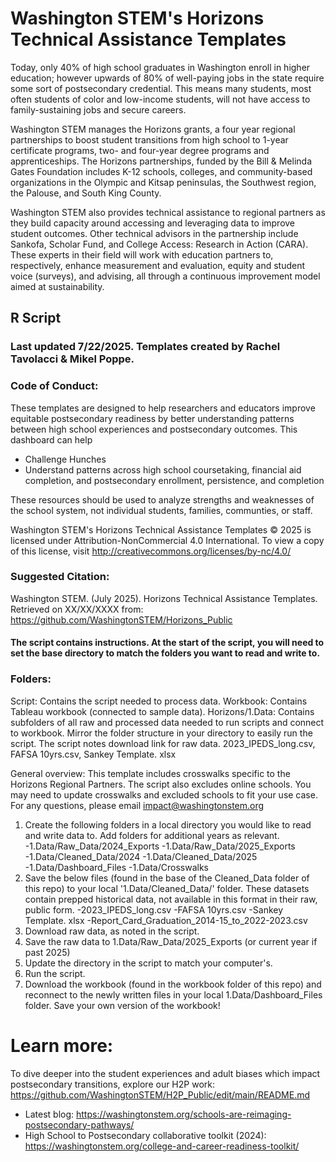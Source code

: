 # Washington STEM's Horizons Technical Assistance Templates
Today, only 40% of high school graduates in Washington enroll in higher education; however upwards of 80% of well-paying jobs in the state require some sort of postsecondary credential. This means many students, most often students of color and low-income students, will not have access to family-sustaining jobs and secure careers. 

Washington STEM manages the Horizons grants, a four year regional partnerships to boost student transitions from high school to 1-year certificate programs, two- and four-year degree programs and apprenticeships. The Horizons partnerships, funded by the Bill & Melinda Gates Foundation includes K-12 schools, colleges, and community-based organizations in the Olympic and Kitsap peninsulas, the Southwest region, the Palouse, and South King County.

Washington STEM also provides technical assistance to regional partners as they build capacity around accessing and leveraging data to improve student outcomes. Other technical advisors in the partnership include Sankofa, Scholar Fund, and College Access: Research in Action (CARA). These experts in their field will work with education partners to, respectively, enhance measurement and evaluation, equity and student voice (surveys), and advising, all through a continuous improvement model aimed at sustainability.
## R Script
### Last updated 7/22/2025. Templates created by Rachel Tavolacci & Mikel Poppe.
### Code of Conduct: 
These templates are designed to help researchers and educators improve equitable
postsecondary readiness by better understanding patterns between high school experiences and
postsecondary outcomes. This dashboard can help 
* Challenge Hunches
* Understand patterns across high school coursetaking, financial aid completion, and postsecondary enrollment, persistence, and completion

These resources should be used to analyze strengths and weaknesses of the school system, not individual students, families, communties, or staff. 

Washington STEM's Horizons Technical Assistance Templates © 2025 is
licensed under Attribution-NonCommercial 4.0 International. To view a copy of this license, visit
http://creativecommons.org/licenses/by-nc/4.0/
### Suggested Citation: 
Washington STEM. (July 2025). Horizons Technical Assistance Templates. Retrieved on XX/XX/XXXX from:
https://github.com/WashingtonSTEM/Horizons_Public

#### The script contains instructions. At the start of the script, you will need to set the base directory to match the folders you want to read and write to.

### Folders:
Script: Contains the script needed to process data.
Workbook: Contains Tableau workbook (connected to sample data). 
Horizons/1.Data: Contains subfolders of all raw and processed data needed to run scripts and connect to workbook. Mirror the folder structure in your directory to easily run the script. The script notes download link for raw data.
2023_IPEDS_long.csv, FAFSA 10yrs.csv, Sankey Template. xlsx

General overview: This template includes crosswalks specific to the Horizons Regional Partners. The script also excludes online schools. You may need to update crosswalks and excluded schools to fit your use case. 
For any questions, please email impact@washingtonstem.org
1. Create the following folders in a local directory you would like to read and write data to. Add folders for additional years as relevant.
  -1.Data/Raw_Data/2024_Exports
  -1.Data/Raw_Data/2025_Exports
  -1.Data/Cleaned_Data/2024
  -1.Data/Cleaned_Data/2025
  -1.Data/Dashboard_Files
  -1.Data/Crosswalks
2. Save the below files (found in the base of the Cleaned_Data folder of this repo) to your local '1.Data/Cleaned_Data/' folder. These datasets contain prepped historical data, not available in this format in their raw, public form.
   -2023_IPEDS_long.csv
   -FAFSA 10yrs.csv
   -Sankey Template. xlsx
   -Report_Card_Graduation_2014-15_to_2022-2023.csv
3. Download raw data, as noted in the script. 
4. Save the raw data to 1.Data/Raw_Data/2025_Exports (or current year if past 2025)
5. Update the directory in the script to match your computer's.
6. Run the script.
7. Download the workbook (found in the workbook folder of this repo) and reconnect to the newly written files in your local 1.Data/Dashboard_Files folder. Save your own version of the workbook!


# Learn more:
To dive deeper into the student experiences and adult biases which impact postsecondary transitions, explore our H2P work: https://github.com/WashingtonSTEM/H2P_Public/edit/main/README.md
* Latest blog: https://washingtonstem.org/schools-are-reimaging-postsecondary-pathways/
* High School to Postsecondary collaborative toolkit (2024): https://washingtonstem.org/college-and-career-readiness-toolkit/
